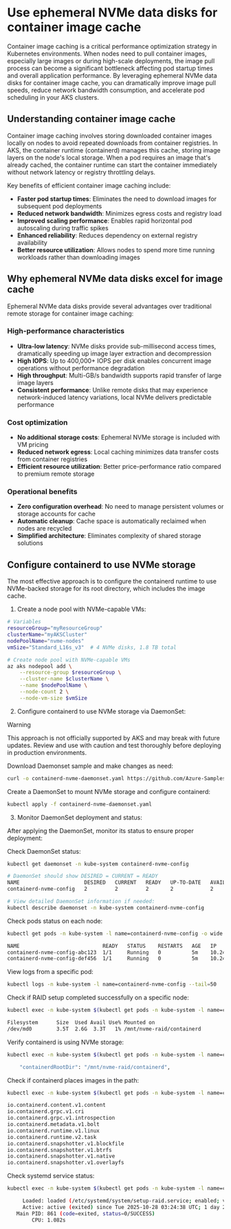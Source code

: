 # Use ephemeral NVMe data disks for container image cache

Container image caching is a critical performance optimization strategy in Kubernetes environments. When nodes need to pull container images, especially large images or during high-scale deployments, the image pull process can become a significant bottleneck affecting pod startup times and overall application performance. By leveraging ephemeral NVMe data disks for container image cache, you can dramatically improve image pull speeds, reduce network bandwidth consumption, and accelerate pod scheduling in your AKS clusters.

## Understanding container image cache

Container image caching involves storing downloaded container images locally on nodes to avoid repeated downloads from container registries. In AKS, the container runtime (containerd) manages this cache, storing image layers on the node's local storage. When a pod requires an image that's already cached, the container runtime can start the container immediately without network latency or registry throttling delays.

Key benefits of efficient container image caching include:

- **Faster pod startup times**: Eliminates the need to download images for subsequent pod deployments
- **Reduced network bandwidth**: Minimizes egress costs and registry load
- **Improved scaling performance**: Enables rapid horizontal pod autoscaling during traffic spikes
- **Enhanced reliability**: Reduces dependency on external registry availability
- **Better resource utilization**: Allows nodes to spend more time running workloads rather than downloading images

## Why ephemeral NVMe data disks excel for image cache

Ephemeral NVMe data disks provide several advantages over traditional remote storage for container image caching:

### High-performance characteristics
- **Ultra-low latency**: NVMe disks provide sub-millisecond access times, dramatically speeding up image layer extraction and decompression
- **High IOPS**: Up to 400,000+ IOPS per disk enables concurrent image operations without performance degradation
- **High throughput**: Multi-GB/s bandwidth supports rapid transfer of large image layers
- **Consistent performance**: Unlike remote disks that may experience network-induced latency variations, local NVMe delivers predictable performance

### Cost optimization
- **No additional storage costs**: Ephemeral NVMe storage is included with VM pricing
- **Reduced network egress**: Local caching minimizes data transfer costs from container registries
- **Efficient resource utilization**: Better price-performance ratio compared to premium remote storage

### Operational benefits
- **Zero configuration overhead**: No need to manage persistent volumes or storage accounts for cache
- **Automatic cleanup**: Cache space is automatically reclaimed when nodes are recycled
- **Simplified architecture**: Eliminates complexity of shared storage solutions

## Configure containerd to use NVMe storage

The most effective approach is to configure the containerd runtime to use NVMe-backed storage for its root directory, which includes the image cache.

1. Create a node pool with NVMe-capable VMs:

```bash
# Variables
resourceGroup="myResourceGroup"
clusterName="myAKSCluster"
nodePoolName="nvme-nodes"
vmSize="Standard_L16s_v3"  # 4 NVMe disks, 1.8 TB total

# Create node pool with NVMe-capable VMs
az aks nodepool add \
    --resource-group $resourceGroup \
    --cluster-name $clusterName \
    --name $nodePoolName \
    --node-count 2 \
    --node-vm-size $vmSize
```

2. Configure containerd to use NVMe storage via DaemonSet:

> [!WARNING]
> This approach is not officially supported by AKS and may break with future updates. Review and use with caution and test thoroughly before deploying in production environments.

Download Daemonset sample and make changes as need:
```bash
curl -o containerd-nvme-daemonset.yaml https://github.com/Azure-Samples/azure-container-storage-samples/containerd/containerd-nvme-daemonset.yaml
```

Create a DaemonSet to mount NVMe storage and configure containerd:
```bash
kubectl apply -f containerd-nvme-daemonset.yaml
```

3. Monitor DaemonSet deployment and status:

After applying the DaemonSet, monitor its status to ensure proper deployment:

Check DaemonSet status:
```bash
kubectl get daemonset -n kube-system containerd-nvme-config

# DaemonSet should show DESIRED = CURRENT = READY
NAME                     DESIRED   CURRENT   READY   UP-TO-DATE   AVAILABLE   NODE SELECTOR   AGE
containerd-nvme-config   2         2         2       2            2           <none>          5m

# View detailed DaemonSet information if needed:
kubectl describe daemonset -n kube-system containerd-nvme-config
```

Check pods status on each node:
```bash
kubectl get pods -n kube-system -l name=containerd-nvme-config -o wide

NAME                           READY   STATUS    RESTARTS   AGE   IP           NODE
containerd-nvme-config-abc123  1/1     Running   0          5m    10.244.1.5   aks-nvme-node-1
containerd-nvme-config-def456  1/1     Running   0          5m    10.244.2.8   aks-nvme-node-2
```

View logs from a specific pod:
```bash
kubectl logs -n kube-system -l name=containerd-nvme-config --tail=50
```

Check if RAID setup completed successfully on a specific node:
```bash
kubectl exec -n kube-system $(kubectl get pods -n kube-system -l name=containerd-nvme-config -o jsonpath='{.items[0].metadata.name}') -- chroot /host df -h /mnt/nvme-raid/containerd

Filesystem      Size  Used Avail Use% Mounted on
/dev/md0        3.5T  2.6G  3.3T   1% /mnt/nvme-raid/containerd
```

Verify containerd is using NVMe storage:
```bash
kubectl exec -n kube-system $(kubectl get pods -n kube-system -l name=containerd-nvme-config -o jsonpath='{.items[0].metadata.name}') -- chroot /host crictl info | grep -i containerdRootDir

    "containerdRootDir": "/mnt/nvme-raid/containerd",
```

Check if containerd places images in the path:
```bash
kubectl exec -n kube-system $(kubectl get pods -n kube-system -l name=containerd-nvme-config -o jsonpath='{.items[0].metadata.name}') -- chroot /host ls /mnt/nvme-raid/containerd

io.containerd.content.v1.content
io.containerd.grpc.v1.cri
io.containerd.grpc.v1.introspection
io.containerd.metadata.v1.bolt
io.containerd.runtime.v1.linux
io.containerd.runtime.v2.task
io.containerd.snapshotter.v1.blockfile
io.containerd.snapshotter.v1.btrfs
io.containerd.snapshotter.v1.native
io.containerd.snapshotter.v1.overlayfs
```

Check systemd service status:
```bash
kubectl exec -n kube-system $(kubectl get pods -n kube-system -l name=containerd-nvme-config -o jsonpath='{.items[0].metadata.name}') -- chroot /host systemctl status setup-raid.service

     Loaded: loaded (/etc/systemd/system/setup-raid.service; enabled; vendor preset: enabled)
     Active: active (exited) since Tue 2025-10-28 03:24:38 UTC; 1 day 23h ago
   Main PID: 861 (code=exited, status=0/SUCCESS)
        CPU: 1.082s
```

